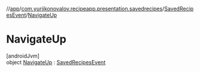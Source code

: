 //[app](../../../../index.md)/[com.yuriikonovalov.recipeapp.presentation.savedrecipes](../../index.md)/[SavedRecipesEvent](../index.md)/[NavigateUp](index.md)

# NavigateUp

[androidJvm]\
object [NavigateUp](index.md) : [SavedRecipesEvent](../index.md)
